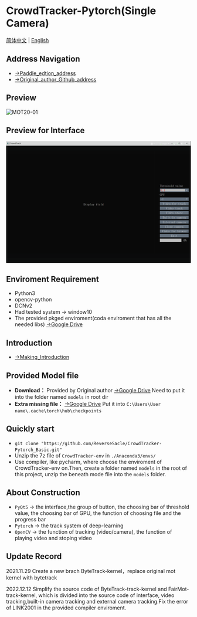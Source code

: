 # CrowdTracker-Pytorch(Single Camera)

[简体中文](https://github.com/ReverseSacle/CrowdTracker-Pytorch_Basic/blob/main/README.md) | [English](https://github.com/ReverseSacle/CrowdTracker-Pytorch_Basic/blob/main/README_en.md)

## Address Navigation

+ [→Paddle_edtion_address](https://github.com/ReverseSacle/FairMOT-Paddle-Tracker_Basic)
+ [→Original_author_Github_address](https://github.com/ifzhang/FairMOT)

## Preview

![MOT20-01](https://github.com/ReverseSacle/CrowdTracker-Pytorch_Basic/blob/main/docs/MOT20-01.gif)

## Preview for Interface

![Interface](https://github.com/ReverseSacle/CrowdTracker-Pytorch_Basic/blob/main/docs/Interface.png)

## Enviroment Requirement

+ Python3
+ opencv-python
+ DCNv2
+ Had tested system → window10
+ The provided pkged enviroment(coda enviroment that has all the needed libs)  [→Google Drive](https://drive.google.com/file/d/1cOELR0lXD8oJwzMne0kx_PShylMwclBA/view?usp=sharing)

## Introduction

+ [→Making_Introduction](https://github.com/ReverseSacle/CrowdTracker-Pytorch_Basic/blob/main/docs/Making_Introduction_en.md)

## Provided Model file

+ **Download：** Provided by Original author [→Google Drive](https://drive.google.com/file/d/1PRkK0G5-I9t63cT_YgCetKSpxQEecZ7-/view?usp=sharing)  Need to put it into  the folder named `models` in root dir
+ **Extra missing file：** [→Google Drive](https://drive.google.com/file/d/1sZ0PHOtHkfAHpJ1Na4Ff0SD7NJktFKHq/view?usp=sharing)  Put it into  `C:\Users\User name\.cache\torch\hub\checkpoints`

## Quickly start

+ `git clone "https://github.com/ReverseSacle/CrowdTracker-Pytorch_Basic.git"`
+ Unzip the 7z file of  `CrowdTracker-env` in `./Anaconda3/envs/`
+ Use compiler, like pycharm, where choose the enviroment of CrowdTracker-env on.Then, create a folder named `models` in the root of this project, unzip the beneath mode file into the `models` folder.

## About Construction

+ `PyQt5`     →  the interface,the group of button, the choosing bar of threshold value, the choosing bar of GPU, the function of choosing file and the progress bar
+ `Pytorch`  →  the track system of deep-learning
+ `OpenCV` →  the function of tracking (video/camera), the function of playing video and stoping video

## Update Record

2021.11.29  Create a new brach ByteTrack-kernel，replace original mot kernel with bytetrack

2022.12.12  Simplify the source code of ByteTrack-track-kernel and FairMot-track-kernel, which is divided into the source code of interface, video tracking,built-in camera tracking and external camera tracking.Fix the error of LINK2001 in the provided compiler enviroment.

 
